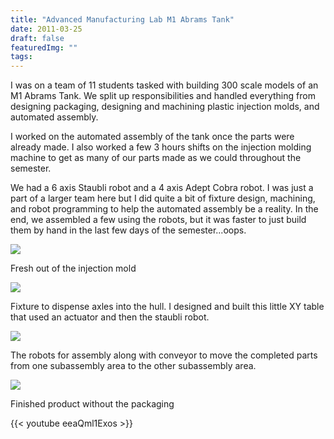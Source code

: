 ```yaml
---
title: "Advanced Manufacturing Lab M1 Abrams Tank"
date: 2011-03-25
draft: false
featuredImg: ""
tags: 
---
```


I was on a team of 11 students tasked with building 300 scale models of an M1 Abrams Tank. We split up responsibilities and handled everything from designing packaging, designing and machining plastic injection molds, and automated assembly.

I worked on the automated assembly of the tank once the parts were already made. I also worked a few 3 hours shifts on the injection molding machine to get as many of our parts made as we could throughout the semester.

We had a 6 axis Staubli robot and a 4 axis Adept Cobra robot. I was just a part of a larger team here but I did quite a bit of fixture design, machining, and robot programming to help the automated assembly be a reality. In the end, we assembled a few using the robots, but it was faster to just build them by hand in the last few days of the semester...oops.

![](/aml/aml1.jpg)

Fresh out of the injection mold

![](/aml/aml2.jpg)

Fixture to dispense axles into the hull. I designed and built this little XY table that used an actuator and then the staubli robot.

![](/aml/aml3.jpg)

The robots for assembly along with conveyor to move the completed parts from one subassembly area to the other subassembly area.

![](/aml/aml4.jpg)

Finished product without the packaging

{{< youtube eeaQml1Exos >}}